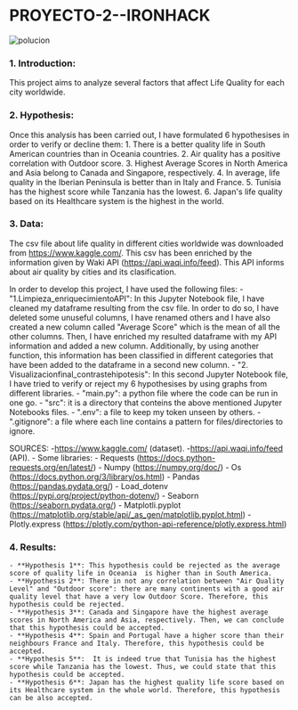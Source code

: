 # PROYECTO-2--IRONHACK

![polucion](https://github.com/Lydia-Arocena/PROYECTO-2-APIS/blob/main/POLUCION.png.jpg)

### 1. Introduction:
This project aims to analyze several factors that affect Life Quality for each city worldwide. 


### 2. Hypothesis:
Once this analysis has been carried out, I have formulated 6 hypothesises in order to verify or decline them:
    1. There is a better quality life in South American countries than in Oceania countries.
    2. Air quality has a positive correlation with Outdoor score.
    3. Highest Average Scores in North America and Asia belong to  Canada and Singapore, respectively.
    4. In average, life quality in the Iberian Peninsula is better than in Italy and France.
    5. Tunisia has the highest score while Tanzania has the lowest.
    6. Japan's life quality based on its Healthcare system is the highest in the world.

### 3. Data:
The csv file about life quality in different cities worldwide was downloaded from https://www.kaggle.com/.
This csv has been enriched by the information given by Waki API (https://api.waqi.info/feed). This API informs about air quality by cities and its clasification.

In order to develop this project, I have used the following files:
    - "1.Limpieza_enriquecimientoAPI": In this Jupyter Notebook file, I have cleaned my dataframe resulting from the csv file. In order to do so, I have deleted some unuseful columns, I have renamed others and I have also created a new column called "Average Score" which is the mean of all the other columns.
    Then, I have enriched my resulted dataframe with my API information and added a new column. Additionally, by using another function, this information has been classified in different categories that have been added to the dataframe in a second new column.
    - "2. Visualizacionfinal_contrastehipotesis": In this second Jupyter Notebook file, I have tried to verify or reject my 6  hypothesises by using graphs from different libraries.
    - "main.py": a python file where the code can be run in one go.
    - "src": it is a directory that conteins the above mentioned Jupyter Notebooks files.
    - ".env": a file to keep my token unseen by others.
    - ".gitignore": a file where each line contains a pattern for files/directories to ignore.

SOURCES:
    -https://www.kaggle.com/ (dataset).
    -https://api.waqi.info/feed (API).
    - Some libraries:
        - Requests (https://docs.python-requests.org/en/latest/)
        - Numpy (https://numpy.org/doc/)
        - Os (https://docs.python.org/3/library/os.html)
        - Pandas (https://pandas.pydata.org/)
        - Load_dotenv (https://pypi.org/project/python-dotenv/)
        - Seaborn (https://seaborn.pydata.org/)
        - Matplotli.pyplot (https://matplotlib.org/stable/api/_as_gen/matplotlib.pyplot.html)
        - Plotly.express (https://plotly.com/python-api-reference/plotly.express.html)


 
### 4. Results:
    - **Hypothesis 1**: This hypothesis could be rejected as the average score of quality life in Oceania  is higher than in South America.
    - **Hypothesis 2**: There in not any correlation between "Air Quality Level" and "Outdoor score": there are many continents with a good air quality level that have a very low Outdoor Score. Therefore, this hypothesis could be rejected.
    - **Hypothesis 3**: Canada and Singapore have the highest average scores in North America and Asia, respectively. Then, we can conclude that this hypothesis could be accepted.
    - **Hypothesis 4**: Spain and Portugal have a higher score than their neighbours France and Italy. Therefore, this hypothesis could be accepted. 
    - **Hypothesis 5**:  It is indeed true that Tunisia has the highest score while Tanzania has the lowest. Thus, we could state that this hypothesis could be accepted.
    - **Hypothesis 6**: Japan has the highest quality life score based on its Healthcare system in the whole world. Therefore, this hypothesis can be also accepted.